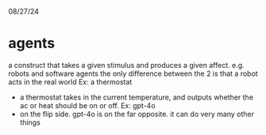 08/27/24
# agents
a construct that takes a given stimulus and produces a given affect. e.g. robots and software agents
the only difference between the 2 is that a robot acts in the real world
Ex: a thermostat
- a thermostat takes in the current temperature, and outputs whether the ac or heat should be on or off. 
Ex: gpt-4o
- on the flip side. gpt-4o is on the far opposite. it can do very many other things